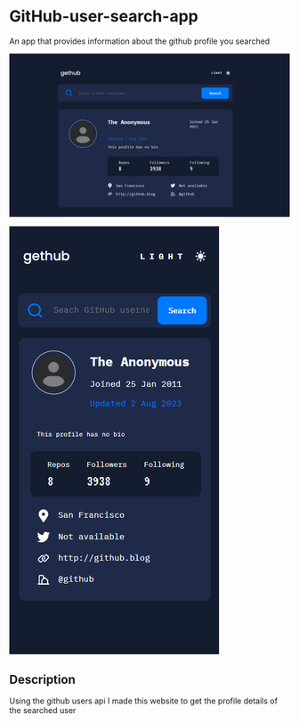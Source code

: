 # GitHub-user-search-app
An app that provides information about the github profile you searched  

![Design preview for the Age calculator app coding challenge](./assets/Design-web.png)

![Design preview for the Age calculator app coding challenge](./assets/Design-mobile.png)

## Description 

Using the github users api I made this website to get the profile details of the searched user



